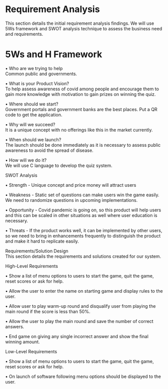 
# Requirement Analysis
This section details the initial requirement analysis findings.
We will use 5Ws framework and SWOT analysis technique to assess the business need and requirements.

# 5Ws and H Framework
• Who are we trying to help\
Common public and governments.

• What is your Product Vision?\
To help assess awareness of covid among people and encourage them to gain more knowledge with motivation to gain prizes on winning the quiz.

• Where should we start?\
Government portals and government banks are the best places. Put a QR code to get the application.

• Why will we succeed?\
It is a unique concept with no offerings like this in the market currently.

• When should we launch?\
The launch should be done immediately as it is necessary to assess public awareness to avoid the spread of disease.

• How will we do it?\
We will use C language to develop the quiz system.

SWOT Analysis

• Strength - Unique concept and price money will attract users

• Weakness - Static set of questions can make users win the game easily. We need to randomize questions in upcoming implementations.

• Opportunity - Covid pandemic is going on, so this product will help users and this can be scaled in other situations as well where user education is necessary.

• Threats - If the product works well, it can be implemented by other users, so we need to bring in enhancements frequently to distinguish the product and make it hard to replicate easily.

Requirements/Solution Design\
This section details the requirements and solutions created for our system.

High-Level Requirements

• Show a list of menu options to users to start the game, quit the game, reset scores or ask for help.

• Allow the user to enter the name on starting game and display rules to the user.

• Allow user to play warm-up round and disqualify user from playing the main round if the score is less than 50%.

• Allow the user to play the main round and save the number of correct answers.

• End game on giving any single incorrect answer and show the final winning amount.

Low-Level Requirements

• Show a list of menu options to users to start the game, quit the game, reset scores or ask for help.

• On launch of software following menu options should be displayed to the user.

